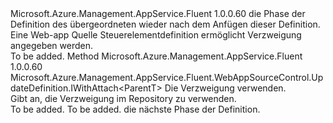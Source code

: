 <Type Name="IWithBranch&lt;ParentT&gt;" FullName="Microsoft.Azure.Management.AppService.Fluent.WebAppSourceControl.UpdateDefinition.IWithBranch&lt;ParentT&gt;">
  <TypeSignature Language="C#" Value="public interface IWithBranch&lt;ParentT&gt;" />
  <TypeSignature Language="ILAsm" Value=".class public interface auto ansi abstract IWithBranch`1&lt;ParentT&gt;" />
  <TypeSignature Language="DocId" Value="T:Microsoft.Azure.Management.AppService.Fluent.WebAppSourceControl.UpdateDefinition.IWithBranch`1" />
  <TypeSignature Language="VB.NET" Value="Public Interface IWithBranch(Of ParentT)" />
  <TypeSignature Language="F#" Value="type IWithBranch&lt;'ParentT&gt; = interface" />
  <AssemblyInfo>
    <AssemblyName>Microsoft.Azure.Management.AppService.Fluent</AssemblyName>
    <AssemblyVersion>1.0.0.60</AssemblyVersion>
  </AssemblyInfo>
  <TypeParameters>
    <TypeParameter Name="ParentT" />
  </TypeParameters>
  <Interfaces />
  <Docs>
    <typeparam name="ParentT">die Phase der Definition des übergeordneten wieder nach dem Anfügen dieser Definition.</typeparam>
    <summary>
            Eine Web-app Quelle Steuerelementdefinition ermöglicht Verzweigung angegeben werden.
            </summary>
    <remarks>To be added.</remarks>
  </Docs>
  <Members>
    <Member MemberName="WithBranch">
      <MemberSignature Language="C#" Value="public Microsoft.Azure.Management.AppService.Fluent.WebAppSourceControl.UpdateDefinition.IWithAttach&lt;ParentT&gt; WithBranch (string branch);" />
      <MemberSignature Language="ILAsm" Value=".method public hidebysig newslot virtual instance class Microsoft.Azure.Management.AppService.Fluent.WebAppSourceControl.UpdateDefinition.IWithAttach`1&lt;!ParentT&gt; WithBranch(string branch) cil managed" />
      <MemberSignature Language="DocId" Value="M:Microsoft.Azure.Management.AppService.Fluent.WebAppSourceControl.UpdateDefinition.IWithBranch`1.WithBranch(System.String)" />
      <MemberSignature Language="VB.NET" Value="Public Function WithBranch (branch As String) As IWithAttach(Of ParentT)" />
      <MemberSignature Language="F#" Value="abstract member WithBranch : string -&gt; Microsoft.Azure.Management.AppService.Fluent.WebAppSourceControl.UpdateDefinition.IWithAttach&lt;'ParentT&gt;" Usage="iWithBranch.WithBranch branch" />
      <MemberType>Method</MemberType>
      <AssemblyInfo>
        <AssemblyName>Microsoft.Azure.Management.AppService.Fluent</AssemblyName>
        <AssemblyVersion>1.0.0.60</AssemblyVersion>
      </AssemblyInfo>
      <ReturnValue>
        <ReturnType>Microsoft.Azure.Management.AppService.Fluent.WebAppSourceControl.UpdateDefinition.IWithAttach&lt;ParentT&gt;</ReturnType>
      </ReturnValue>
      <Parameters>
        <Parameter Name="branch" Type="System.String" />
      </Parameters>
      <Docs>
        <param name="branch">Die Verzweigung verwenden.</param>
        <summary>
            Gibt an, die Verzweigung im Repository zu verwenden.
            </summary>
        <returns>To be added.</returns>
        <remarks>To be added.</remarks>
        <return>die nächste Phase der Definition.</return>
      </Docs>
    </Member>
  </Members>
</Type>